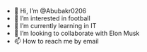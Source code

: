 - 👋 Hi, I’m @Abubakr0206
- 👀 I’m interested in football
- 🌱 I’m currently learning in IT
- 💞️ I’m looking to collaborate with Elon Musk
- 📫 How to reach me by email

<!---
Abubakr0206/Abubakr0206 is a ✨ special ✨ repository because its `README.md` (this file) appears on your GitHub profile.
You can click the Preview link to take a look at your changes.
--->
